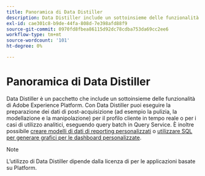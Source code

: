 ```yaml
---
title: Panoramica di Data Distiller
description: Data Distiller include un sottoinsieme delle funzionalità di Adobe Experience Platform per la pulizia, la definizione delle forme e la manipolazione.
exl-id: cae301c8-b9de-44fa-808d-7e398afd88f9
source-git-commit: 0970fd8fbea86115d92dc78cdba753da69cc2ee6
workflow-type: tm+mt
source-wordcount: '101'
ht-degree: 0%

---
```


# Panoramica di Data Distiller

Data Distiller è un pacchetto che include un sottoinsieme delle funzionalità di Adobe Experience Platform. Con Data Distiller puoi eseguire la preparazione dei dati di post-acquisizione (ad esempio la pulizia, la modellazione e la manipolazione) per il profilo cliente in tempo reale o per i casi di utilizzo analitici, eseguendo query batch in Query Service. È inoltre possibile [creare modelli di dati di reporting personalizzati](../../query-service/data-distiller/sql-insights/reporting-insights-data-model.md) o [utilizzare SQL per generare grafici per le dashboard personalizzate](./sql-insights/overview.md).

>[!NOTE]
>
>L’utilizzo di Data Distiller dipende dalla licenza di per le applicazioni basate su Platform.
